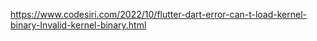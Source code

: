 


https://www.codesiri.com/2022/10/flutter-dart-error-can-t-load-kernel-binary-Invalid-kernel-binary.html
